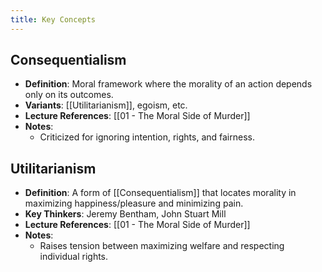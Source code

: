 ```yaml
---
title: Key Concepts
---
```

## Consequentialism
- **Definition**: Moral framework where the morality of an action depends only on its outcomes.
- **Variants**: [[Utilitarianism]], egoism, etc.
- **Lecture References**: [[01 - The Moral Side of Murder]]
- **Notes**: 
	- Criticized for ignoring intention, rights, and fairness.

## Utilitarianism
- **Definition**: A form of [[Consequentialism]] that locates morality in maximizing happiness/pleasure and minimizing pain.
- **Key Thinkers**: Jeremy Bentham, John Stuart Mill
- **Lecture References**: [[01 - The Moral Side of Murder]]
- **Notes**: 
	- Raises tension between maximizing welfare and respecting individual rights.